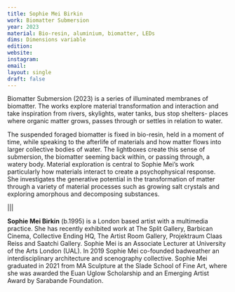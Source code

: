```yaml
---
title: Sophie Mei Birkin
work: Biomatter Submersion
year: 2023
material: Bio-resin, aluminium, biomatter, LEDs
dims: Dimensions variable
edition:
website:
instagram:
email:
layout: single
draft: false
---
```


Biomatter Submersion (2023) is a series of  illuminated membranes of biomatter. The works explore material transformation and interaction and take inspiration from rivers, skylights, water tanks, bus stop shelters- places where organic matter grows, passes through or settles in relation to water.

The  suspended foraged biomatter is fixed in bio-resin, held in a moment of time, while speaking to the afterlife of materials and how matter flows into larger collective bodies of water. The lightboxes create this sense of submersion, the biomatter seeming back within, or passing through, a watery body. Material exploration is central to Sophie Mei’s work particularly how materials interact to create a psychophysical response. She investigates the generative potential in the transformation of matter through a variety of material processes such as growing salt crystals and exploring amorphous and decomposing substances.

|||

<b>Sophie Mei Birkin</b> (b.1995) is a London based artist with a multimedia practice. She has recently exhibited work at The Split Gallery, Barbican Cinema, Collective Ending HQ, The Artist Room Gallery, Projektraum Claas Reiss and Saatchi Gallery. Sophie Mei is an Associate Lecturer at University of the Arts London (UAL). In 2019 Sophie Mei co-founded badweather an interdisciplinary architecture and scenography collective. Sophie Mei graduated in 2021 from MA Sculpture at the Slade School of Fine Art, where she was awarded the Euan Uglow Scholarship and an Emerging Artist Award by Sarabande Foundation. 
